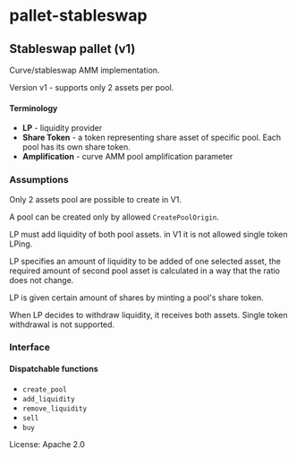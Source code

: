 # pallet-stableswap

## Stableswap pallet (v1)

Curve/stableswap AMM implementation.

Version v1 - supports only 2 assets per pool.

#### Terminology

* **LP** - liquidity provider
* **Share Token** - a token representing share asset of specific pool. Each pool has its own share token.
* **Amplification** - curve AMM pool amplification parameter

### Assumptions

Only 2 assets pool are possible to create in V1.

A pool can be created only by allowed `CreatePoolOrigin`.

LP must add liquidity of both pool assets. in V1 it is not allowed single token LPing.

LP specifies an amount of liquidity to be added of one selected asset, the required amount of second pool asset is calculated
in a way that the ratio does not change.

LP is given certain amount of shares by minting a pool's share token.

When LP decides to withdraw liquidity, it receives both assets. Single token withdrawal is not supported.

### Interface

#### Dispatchable functions

* `create_pool`
* `add_liquidity`
* `remove_liquidity`
* `sell`
* `buy`


License: Apache 2.0
